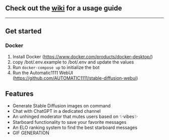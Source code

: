 ## Check out the [wiki](/wiki) for a usage guide

------

## Get started
### Docker
1. Install Docker (https://www.docker.com/products/docker-desktop/)
2. copy /bot/.env.example to /bot/.env and update the values
3. Run `docker-compose up` to initialize the bot
4. Run the Automatic1111 WebUI (https://github.com/AUTOMATIC1111/stable-diffusion-webui)

## Features
- Generate Stable Diffusion images on command
- Chat with ChatGPT in a dedicated channel
- An unhinged moderator that mutes users based on ✨vibes✨
- Starboard functionality to save your favorite messages
- An ELO ranking system to find the best starboard messages
- GIF GENERATION

